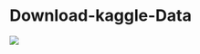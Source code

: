 # Download-kaggle-Data

<img src="https://albahnsen.files.wordpress.com/2018/07/0705f-screenshot-from-2018-07-22-16-13-24.png">
